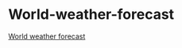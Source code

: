 # World-weather-forecast
[World weather forecast](https://github.com/DraymanR/World-weather-forecast/tree/master)
